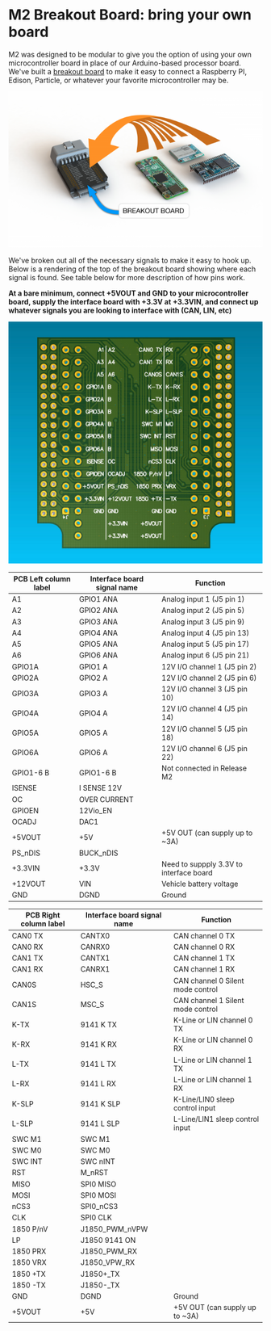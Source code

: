 # M2 Breakout Board: bring your own board

M2 was designed to be modular to give you the option of using your own microcontroller board in place of our Arduino-based processor board. We've built a [breakout board](https://www.macchina.cc/catalog) to make it easy to connect a Raspberry PI, Edison, Particle, or whatever your favorite microcontroller may be.

<img src="/images/breakoutable4f35.png" width="640" />

We've broken out all of the necessary signals to make it easy to hook up. Below is a rendering of the top of the breakout board showing where each signal is found. See table below for more description of how pins work.

**At a bare minimum, connect +5VOUT and GND to your microcontroller board, supply the interface board with +3.3V at +3.3VIN, and connect up whatever signals you are looking to interface with (CAN, LIN, etc)**

<img src="/images/breakout_labels.png" width="640" />

| PCB Left column label | Interface board signal name |Function|
|--------------|---------|---------|
| A1      | GPIO1 ANA | Analog input 1 (J5 pin 1) |
| A2      | GPIO2 ANA |  Analog input 2 (J5 pin 5) |
| A3      | GPIO3 ANA |  Analog input 3 (J5 pin 9) |
| A4      | GPIO4 ANA |  Analog input 4 (J5 pin 13) |
| A5      | GPIO5 ANA |  Analog input 5 (J5 pin 17) |
| A6      | GPIO6 ANA |  Analog input 6 (J5 pin 21) |
| GPIO1A  | GPIO1 A |  12V I/O channel 1    (J5 pin 2) |
| GPIO2A  | GPIO2 A |  12V I/O channel 2    (J5 pin 6) |
| GPIO3A  | GPIO3 A |  12V I/O channel 3    (J5 pin 10) |
| GPIO4A  | GPIO4 A |  12V I/O channel 4    (J5 pin 14) |
| GPIO5A  | GPIO5 A |  12V I/O channel 5    (J5 pin 18) |
| GPIO6A  | GPIO6 A |  12V I/O channel 6    (J5 pin 22) |
| GPIO1-6 B  | GPIO1-6 B |  Not connected in Release M2      |
| ISENSE  | I SENSE 12V |            |
| OC  | OVER CURRENT |            |
| GPIOEN  | 12Vio_EN |             |
| OCADJ  | DAC1 |            |
| +5VOUT  | +5V |+5V OUT (can supply up to ~3A)|
| PS_nDIS  | BUCK_nDIS |             |
| +3.3VIN  | +3.3V | Need to suppply 3.3V to interface board  |
| +12VOUT  | VIN |      Vehicle battery voltage       |
| GND  | DGND |     Ground       |

| PCB Right column label | Interface board signal name |Function|
|--------------|---------| ---------|
| CAN0 TX  | CANTX0 | CAN channel 0 TX |
| CAN0 RX  | CANRX0 | CAN channel 0 RX |
| CAN1 TX  | CANTX1 | CAN channel 1 TX |
| CAN1 RX  | CANRX1 | CAN channel 1 RX |
| CAN0S  | HSC_S | CAN channel 0 Silent mode control |
| CAN1S  | MSC_S | CAN channel 1 Silent mode control |
| K-TX  | 9141 K TX | K-Line or LIN channel 0 TX |
| K-RX  | 9141 K RX | K-Line or LIN channel 0 RX  |
| L-TX  | 9141 L TX | L-Line or LIN channel 1 TX  |
| L-RX  | 9141 L RX | L-Line or LIN channel 1 RX  |
| K-SLP  | 9141 K SLP | K-Line/LIN0 sleep control input  |
| L-SLP  | 9141 L SLP | L-Line/LIN1 sleep control input  |
| SWC M1  | SWC M1 |  |
| SWC M0  | SWC M0 |  |
| SWC INT  | SWC nINT |  |
| RST  | M_nRST |  |
| MISO  | SPI0 MISO |  |
| MOSI  | SPI0 MOSI |  |
| nCS3  | SPI0_nCS3 |  |
| CLK  | SPI0 CLK |  |
| 1850 P/nV  | J1850_PWM_nVPW |  |
| LP | J1850 9141 ON |  |
| 1850 PRX  | J1850_PWM_RX |  |
| 1850 VRX  | J1850_VPW_RX |  |
| 1850 +TX  | J1850+_TX |  |
| 1850 -TX  | J1850-_TX |  |
| GND  | DGND | Ground |
| +5VOUT  | +5V | +5V OUT (can supply up to ~3A)  |
